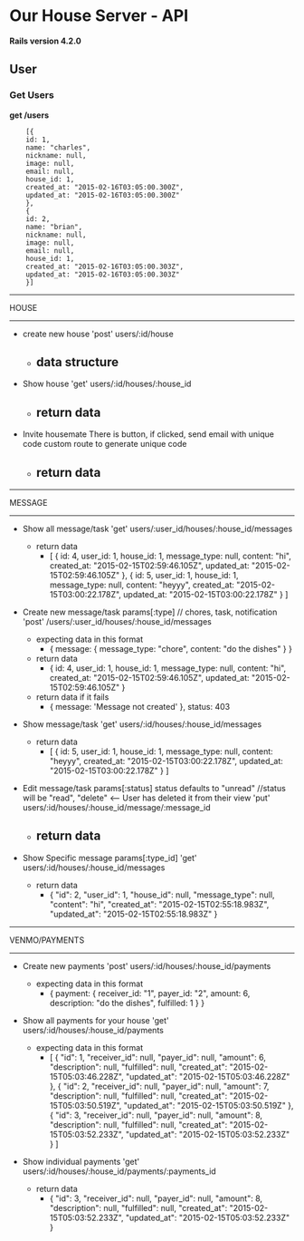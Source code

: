 # Our House Server - API

**Rails version 4.2.0**

## User
### Get Users
**get /users**
```
    [{
    id: 1,
    name: "charles",
    nickname: null,
    image: null,
    email: null,
    house_id: 1,
    created_at: "2015-02-16T03:05:00.300Z",
    updated_at: "2015-02-16T03:05:00.300Z"
    },
    {
    id: 2,
    name: "brian",
    nickname: null,
    image: null,
    email: null,
    house_id: 1,
    created_at: "2015-02-16T03:05:00.303Z",
    updated_at: "2015-02-16T03:05:00.303Z"
    }]
```
   

***
HOUSE
***


* create new house
    'post' users/:id/house
    - data structure
    	-

* Show house
    'get' users/:id/houses/:house_id
    - return data
    	-

* Invite housemate
    There is button, if clicked, send email with unique code
    custom route to generate unique code
    - return data
    	-

***
MESSAGE
***

* Show all message/task
    'get' users/:user_id/houses/:house_id/messages
    - return data
        - [
            {
            id: 4,
            user_id: 1,
            house_id: 1,
            message_type: null,
            content: "hi",
            created_at: "2015-02-15T02:59:46.105Z",
            updated_at: "2015-02-15T02:59:46.105Z"
            },
            {
            id: 5,
            user_id: 1,
            house_id: 1,
            message_type: null,
            content: "heyyy",
            created_at: "2015-02-15T03:00:22.178Z",
            updated_at: "2015-02-15T03:00:22.178Z"
            }
          ]

* Create new message/task
    params[:type] // chores, task, notification
    'post' /users/:user_id/houses/:house_id/messages
    - expecting data in this format
    	- {
              message:
                {
                  message_type: "chore",
                  content: "do the dishes"
                }
            }
    - return data
        - {
            id: 4,
            user_id: 1,
            house_id: 1,
            message_type: null,
            content: "hi",
            created_at: "2015-02-15T02:59:46.105Z",
            updated_at: "2015-02-15T02:59:46.105Z"
        }
    - return data if it fails
        - { message: 'Message not created' }, status: 403


* Show message/task
    'get' users/:id/houses/:house_id/messages
    - return data
    	- [
            {
            id: 5,
            user_id: 1,
            house_id: 1,
            message_type: null,
            content: "heyyy",
            created_at: "2015-02-15T03:00:22.178Z",
            updated_at: "2015-02-15T03:00:22.178Z"
            }
          ]

* Edit message/task
    params[:status] status defaults to "unread" //status will be "read", "delete" <-- User has deleted it from their view
    'put' users/:id/houses/:house_id/message/:message_id
    - return data
    	-

* Show Specific message
    params[:type_id]
    'get' users/:id/houses/:house_id/messages
    - return data
    	- {
            "id": 2,
            "user_id": 1,
            "house_id": null,
            "message_type": null,
            "content": "hi",
            "created_at": "2015-02-15T02:55:18.983Z",
            "updated_at": "2015-02-15T02:55:18.983Z"
        }

***
VENMO/PAYMENTS
***

* Create new payments
    'post' users/:id/houses/:house_id/payments
    - expecting data in this format
        - {
              payment:
                {
                  receiver_id: "1",
                  payer_id: "2",
                  amount: 6,
                  description: "do the dishes",
                  fulfilled: 1
                }
            }

* Show all payments for your house
    'get' users/:id/houses/:house_id/payments
    - expecting data in this format
    	- [
            {
                "id": 1,
                "receiver_id": null,
                "payer_id": null,
                "amount": 6,
                "description": null,
                "fulfilled": null,
                "created_at": "2015-02-15T05:03:46.228Z",
                "updated_at": "2015-02-15T05:03:46.228Z"
            },
            {
                "id": 2,
                "receiver_id": null,
                "payer_id": null,
                "amount": 7,
                "description": null,
                "fulfilled": null,
                "created_at": "2015-02-15T05:03:50.519Z",
                "updated_at": "2015-02-15T05:03:50.519Z"
            },
            {
                "id": 3,
                "receiver_id": null,
                "payer_id": null,
                "amount": 8,
                "description": null,
                "fulfilled": null,
                "created_at": "2015-02-15T05:03:52.233Z",
                "updated_at": "2015-02-15T05:03:52.233Z"
            }
          ]

* Show individual payments
    'get' users/:id/houses/:house_id/payments/:payments_id
    - return data
    	- {
            "id": 3,
            "receiver_id": null,
            "payer_id": null,
            "amount": 8,
            "description": null,
            "fulfilled": null,
            "created_at": "2015-02-15T05:03:52.233Z",
            "updated_at": "2015-02-15T05:03:52.233Z"
        }
